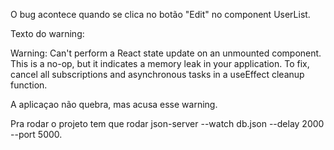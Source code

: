 O bug acontece quando se clica no botão "Edit" no component UserList.

Texto do warning:

Warning: Can't perform a React state update on an unmounted component. This is a no-op, but it indicates a memory leak in your application. To fix, cancel all subscriptions and asynchronous tasks in a useEffect cleanup function.

A aplicaçao não quebra, mas acusa esse warning.

Pra rodar o projeto tem que rodar json-server --watch db.json --delay 2000 --port 5000.